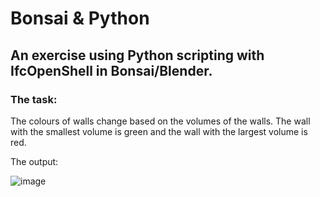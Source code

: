 # Bonsai & Python
## An exercise using Python scripting with IfcOpenShell in Bonsai/Blender.
### The task:

The colours of walls change based on the volumes of the walls. The wall with the smallest volume is green and the wall with the largest volume is red.

The output:

![image](https://github.com/user-attachments/assets/7eb04385-1d08-4e8d-9209-8f55ec073649)
